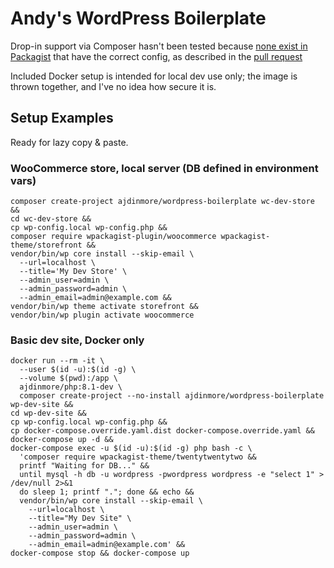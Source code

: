 # Andy's WordPress Boilerplate

Drop-in support via Composer hasn't been tested because
[none exist in Packagist](https://packagist.org/explore/?type=type:wordpress-dropin)
that have the correct config, as described in the
[pull request](https://github.com/composer/installers/pull/265)

Included Docker setup is intended for local dev use only; the image is thrown together, and I've no idea how secure it
is.

## Setup Examples

Ready for lazy copy & paste.

### WooCommerce store, local server (DB defined in environment vars)

```shell
composer create-project ajdinmore/wordpress-boilerplate wc-dev-store &&
cd wc-dev-store &&
cp wp-config.local wp-config.php &&
composer require wpackagist-plugin/woocommerce wpackagist-theme/storefront &&
vendor/bin/wp core install --skip-email \
  --url=localhost \
  --title='My Dev Store' \
  --admin_user=admin \
  --admin_password=admin \
  --admin_email=admin@example.com &&
vendor/bin/wp theme activate storefront &&
vendor/bin/wp plugin activate woocommerce
```

### Basic dev site, Docker only

```shell
docker run --rm -it \
  --user $(id -u):$(id -g) \
  --volume $(pwd):/app \
  ajdinmore/php:8.1-dev \
  composer create-project --no-install ajdinmore/wordpress-boilerplate wp-dev-site &&
cd wp-dev-site &&
cp wp-config.local wp-config.php &&
cp docker-compose.override.yaml.dist docker-compose.override.yaml &&
docker-compose up -d &&
docker-compose exec -u $(id -u):$(id -g) php bash -c \
  'composer require wpackagist-theme/twentytwentytwo &&
  printf "Waiting for DB..." &&
  until mysql -h db -u wordpress -pwordpress wordpress -e "select 1" > /dev/null 2>&1
  do sleep 1; printf "."; done && echo &&
  vendor/bin/wp core install --skip-email \
    --url=localhost \
    --title="My Dev Site" \
    --admin_user=admin \
    --admin_password=admin \
    --admin_email=admin@example.com' &&
docker-compose stop && docker-compose up
```
